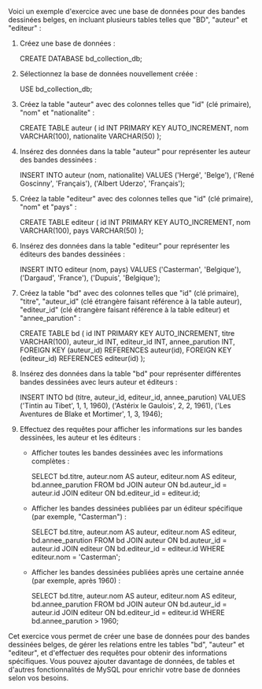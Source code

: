 Voici un exemple d'exercice avec une base de données pour des bandes dessinées belges, en incluant plusieurs tables telles que "BD", "auteur" et "editeur" :

1. Créez une base de données :

    CREATE DATABASE bd_collection_db;

2. Sélectionnez la base de données nouvellement créée :

    USE bd_collection_db;

3. Créez la table "auteur" avec des colonnes telles que "id" (clé primaire), "nom" et "nationalite" :

    CREATE TABLE auteur (
    id INT PRIMARY KEY AUTO_INCREMENT,
    nom VARCHAR(100),
    nationalite VARCHAR(50)
    );

4. Insérez des données dans la table "auteur" pour représenter les auteur des bandes dessinées :

    INSERT INTO auteur (nom, nationalite) VALUES
    ('Hergé', 'Belge'),
    ('René Goscinny', 'Français'),
    ('Albert Uderzo', 'Français');

5. Créez la table "editeur" avec des colonnes telles que "id" (clé primaire), "nom" et "pays" :

    CREATE TABLE editeur (
    id INT PRIMARY KEY AUTO_INCREMENT,
    nom VARCHAR(100),
    pays VARCHAR(50)
    );

6. Insérez des données dans la table "editeur" pour représenter les éditeurs des bandes dessinées :

    INSERT INTO editeur (nom, pays) VALUES
    ('Casterman', 'Belgique'),
    ('Dargaud', 'France'),
    ('Dupuis', 'Belgique');

7. Créez la table "bd" avec des colonnes telles que "id" (clé primaire), "titre", "auteur_id" (clé étrangère faisant référence à la table auteur), "editeur_id" (clé étrangère faisant référence à la table editeur) et "annee_parution" :

    CREATE TABLE bd (
    id INT PRIMARY KEY AUTO_INCREMENT,
    titre VARCHAR(100),
    auteur_id INT,
    editeur_id INT,
    annee_parution INT,
    FOREIGN KEY (auteur_id) REFERENCES auteur(id),
    FOREIGN KEY (editeur_id) REFERENCES editeur(id)
    );

8. Insérez des données dans la table "bd" pour représenter différentes bandes dessinées avec leurs auteur et éditeurs :

    INSERT INTO bd (titre, auteur_id, editeur_id, annee_parution) VALUES
    ('Tintin au Tibet', 1, 1, 1960),
    ('Astérix le Gaulois', 2, 2, 1961),
    ('Les Aventures de Blake et Mortimer', 1, 3, 1946);

9. Effectuez des requêtes pour afficher les informations sur les bandes dessinées, les auteur et les éditeurs :

    - Afficher toutes les bandes dessinées avec les informations complètes :

        SELECT bd.titre, auteur.nom AS auteur, editeur.nom AS editeur, bd.annee_parution
        FROM bd
        JOIN auteur ON bd.auteur_id = auteur.id
        JOIN editeur ON bd.editeur_id = editeur.id;

    - Afficher les bandes dessinées publiées par un éditeur spécifique (par exemple, "Casterman") :

        SELECT bd.titre, auteur.nom AS auteur, editeur.nom AS editeur, bd.annee_parution
        FROM bd
        JOIN auteur ON bd.auteur_id = auteur.id
        JOIN editeur ON bd.editeur_id = editeur.id
        WHERE editeur.nom = 'Casterman';

    - Afficher les bandes dessinées publiées après une certaine année (par exemple, après 1960) :

        SELECT bd.titre, auteur.nom AS auteur, editeur.nom AS editeur, bd.annee_parution
        FROM bd
        JOIN auteur ON bd.auteur_id = auteur.id
        JOIN editeur ON bd.editeur_id = editeur.id
        WHERE bd.annee_parution > 1960;

Cet exercice vous permet de créer une base de données pour des bandes dessinées belges, de gérer les relations entre les tables "bd", "auteur" et "editeur", et d'effectuer des requêtes pour obtenir des informations spécifiques.
Vous pouvez ajouter davantage de données, de tables et d'autres fonctionnalités de MySQL pour enrichir votre base de données selon vos besoins.
